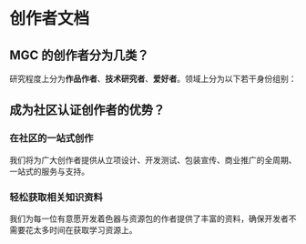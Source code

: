 # 创作者文档

<show-structure depth="2"/>

## MGC 的创作者分为几类？

研究程度上分为**作品作者**、**技术研究者**、**爱好者**。领域上分为以下若干身份组别：


## 成为社区认证创作者的优势？

### 在社区的一站式创作

我们将为广大创作者提供从立项设计、开发测试、包装宣传、商业推广的全周期、一站式的服务与支持。


### 轻松获取相关知识资料

我们为每一位有意愿开发着色器与资源包的作者提供了丰富的资料，确保开发者不需要花太多时间在获取学习资源上。
